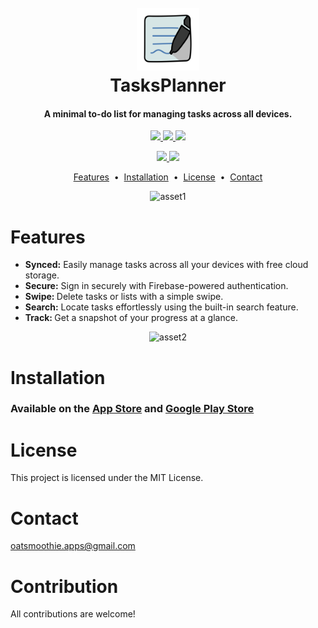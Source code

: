 

<h1 align="center">
  <br>
  <img src="https://github.com/sylviezhang37/TasksPlanner/blob/main/TasksPlanner/assets/logo.png" alt="TasksPlanner" width="100">
  <br>
  TasksPlanner
  <br>
<h4 align="center">A minimal to-do list for managing tasks across all devices.</h4>
</h1>

<p align="center">
  <a href="https://img.shields.io/badge/Flutter-%2302569B.svg?style=for-the-badge&logo=Flutter&logoColor=white">
    <img src="https://img.shields.io/badge/Flutter-%2302569B.svg?style=for-the-badge&logo=Flutter&logoColor=white">
  </a>
  <a href="https://img.shields.io/badge/firebase-a08021?style=for-the-badge&logo=firebase&logoColor=ffcd34">
    <img src="https://img.shields.io/badge/firebase-a08021?style=for-the-badge&logo=firebase&logoColor=ffcd34">
  </a>
  <a href="https://img.shields.io/badge/dart-%230175C2.svg?style=for-the-badge&logo=dart&logoColor=white">
      <img src="https://img.shields.io/badge/dart-%230175C2.svg?style=for-the-badge&logo=dart&logoColor=white">
  </a>
</p>


<p align="center">
  <a href="https://github.com/sylviezhang37/TasksPlanner/blob/main/LICENSE">
    <img src="https://img.shields.io/static/v1?label=License&message=MIT&color=blue&style=flat-square">
  </a>  
  <a href="https://img.shields.io/github/v/release/sylviezhang37/TasksPlanner?style=flat-square">
    <img src="https://img.shields.io/github/v/release/sylviezhang37/TasksPlanner?style=flat-square&color=yellow">
  </a>
</p>

<p align="center">
<a href="#features">Features</a> &nbsp;&bull;&nbsp;
<a href="#installation">Installation</a> &nbsp;&bull;&nbsp;
<a href="#license">License</a> &nbsp;&bull;&nbsp;
<a href="#contact">Contact</a>
</p>
<p align="center">
  <img width="800" alt="asset1" src="https://github.com/sylviezhang37/TasksPlanner/assets/114536986/d6ea2cf1-4a0b-4a5c-a5c5-12f9fc246925">
</p>

# Features
- <b>Synced:</b> Easily manage tasks across all your devices with free cloud storage.
- <b>Secure:</b> Sign in securely with Firebase-powered authentication.
- <b>Swipe: </b> Delete tasks or lists with a simple swipe.
- <b>Search:</b> Locate tasks effortlessly using the built-in search feature.
- <b>Track: </b> Get a snapshot of your progress at a glance.
  
<p align="center">
  <img width="800" alt="asset2" src="https://github.com/sylviezhang37/TasksPlanner/assets/114536986/f298c48f-b330-4caf-9455-633dcdb34b8c">
</p>

# Installation
<p align="center">
  <h3>
  Available on the <a href="https://apps.apple.com/us/app/tasksplanner/id6499468703?platform=iphone">App Store</a> and <a href="https://play.google.com/store/apps/details?id=com.sylviezhang.tasksplanner&hl=en_US">Google Play Store</a> 
  </h3>
  </p>


# License
This project is licensed under the MIT License.

# Contact
oatsmoothie.apps@gmail.com

# Contribution
All contributions are welcome! 
